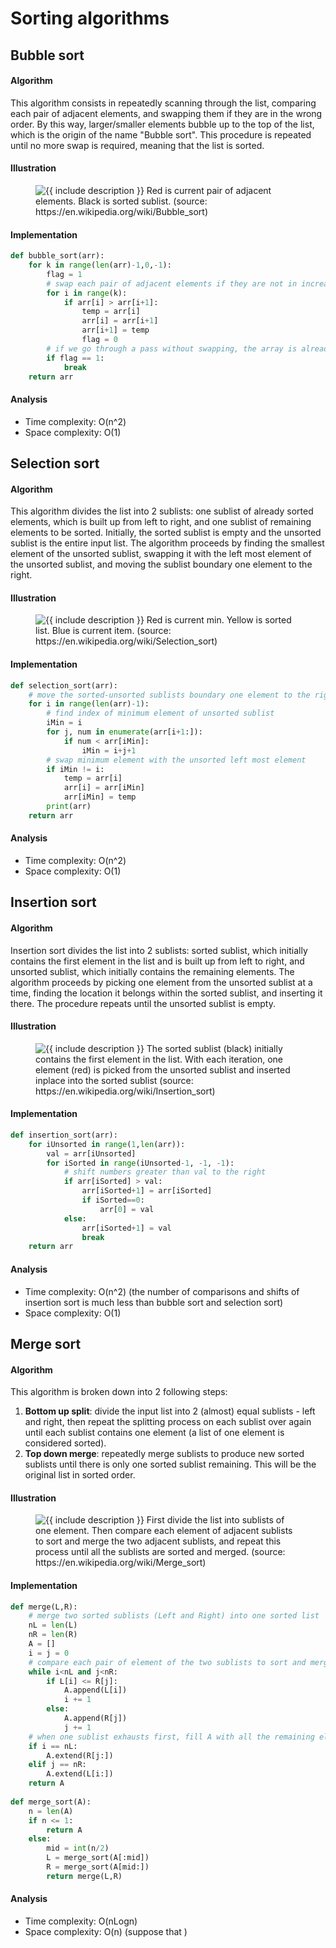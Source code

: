 # Sorting algorithms

## Bubble sort

#### Algorithm
This algorithm consists in repeatedly scanning through the list, comparing each pair of adjacent elements, and swapping them if they are in the wrong order. By this way, larger/smaller elements bubble up to the top of the list, which is the origin of the name "Bubble sort". This procedure is repeated until no more swap is required, meaning that the list is sorted. 

#### Illustration
<figure class="image">
  <img src="https://upload.wikimedia.org/wikipedia/commons/c/c8/Bubble-sort-example-300px.gif" alt="{{ include description }}">
  Red is current pair of adjacent elements. Black is sorted sublist. (source: https://en.wikipedia.org/wiki/Bubble_sort)
</figure>

#### Implementation
```python
def bubble_sort(arr):
    for k in range(len(arr)-1,0,-1):       
        flag = 1   
        # swap each pair of adjacent elements if they are not in increasing order
        for i in range(k):
            if arr[i] > arr[i+1]:   
                temp = arr[i]
                arr[i] = arr[i+1]
                arr[i+1] = temp
                flag = 0
        # if we go through a pass without swapping, the array is already sorted
        if flag == 1:               
            break
    return arr
```

#### Analysis
* Time complexity: O(n^2)
* Space complexity: O(1)
 


## Selection sort

#### Algorithm
This algorithm divides the list into 2 sublists: one sublist of already sorted elements, which is built up from left to right, and one sublist of remaining elements to be sorted. Initially, the sorted sublist is empty and the unsorted sublist is the entire input list. The algorithm proceeds by finding the smallest element of the unsorted sublist, swapping it with the left most element of the unsorted sublist, and moving the sublist boundary one element to the right.

#### Illustration
<figure class="image">
  <img src="https://upload.wikimedia.org/wikipedia/commons/9/94/Selection-Sort-Animation.gif" alt="{{ include description }}">
  Red is current min. Yellow is sorted list. Blue is current item. (source: https://en.wikipedia.org/wiki/Selection_sort)
</figure>

#### Implementation
```python
def selection_sort(arr):
    # move the sorted-unsorted sublists boundary one element to the right at a time
    for i in range(len(arr)-1):                   
        # find index of minimum element of unsorted sublist
        iMin = i
        for j, num in enumerate(arr[i+1:]):                
            if num < arr[iMin]:
                iMin = i+j+1
        # swap minimum element with the unsorted left most element
        if iMin != i:
            temp = arr[i]
            arr[i] = arr[iMin]
            arr[iMin] = temp
        print(arr)
    return arr
```

#### Analysis
* Time complexity: O(n^2)
* Space complexity: O(1)



## Insertion sort

#### Algorithm
Insertion sort divides the list into 2 sublists: sorted sublist, which initially contains the first element in the list and is built up from left to right, and unsorted sublist, which initially contains the remaining elements. The algorithm proceeds by picking one element from the unsorted sublist at a time, finding the location it belongs within the sorted sublist, and inserting it there. The procedure repeats until the unsorted sublist is empty.  

#### Illustration
<figure class="image">
  <img src="https://upload.wikimedia.org/wikipedia/commons/0/0f/Insertion-sort-example-300px.gif" alt="{{ include description }}">
  The sorted sublist (black) initially contains the first element in the list. With each iteration, one element (red) is picked from the unsorted sublist and inserted inplace into the sorted sublist (source: https://en.wikipedia.org/wiki/Insertion_sort)
</figure>

#### Implementation
```python
def insertion_sort(arr):
    for iUnsorted in range(1,len(arr)):
        val = arr[iUnsorted]   
        for iSorted in range(iUnsorted-1, -1, -1):
            # shift numbers greater than val to the right
            if arr[iSorted] > val:
                arr[iSorted+1] = arr[iSorted]
                if iSorted==0:
                    arr[0] = val
            else:
                arr[iSorted+1] = val    
                break
    return arr
```

#### Analysis
* Time complexity: O(n^2) (the number of comparisons and shifts of insertion sort is much less than bubble sort and selection sort)
* Space complexity: O(1) 


## Merge sort

#### Algorithm
This algorithm is broken down into 2 following steps:
1. **Bottom up split**: divide the input list into 2 (almost) equal sublists - left and right, then repeat the splitting process on each sublist over again until each sublist contains one element (a list of one element is considered sorted).
2. **Top down merge**: repeatedly merge sublists to produce new sorted sublists until there is only one sorted sublist remaining. This will be the original list in sorted order.

#### Illustration
<figure class="image">
  <img src="https://upload.wikimedia.org/wikipedia/commons/c/cc/Merge-sort-example-300px.gif" alt="{{ include description }}">
  First divide the list into sublists of one element. Then compare each element of adjacent sublists to sort and merge the two adjacent sublists, and repeat this process until all the sublists are sorted and merged. (source: https://en.wikipedia.org/wiki/Merge_sort)
</figure>

#### Implementation
```python
def merge(L,R):
    # merge two sorted sublists (Left and Right) into one sorted list
    nL = len(L)
    nR = len(R)
    A = []
    i = j = 0
    # compare each pair of element of the two sublists to sort and merge them 
    while i<nL and j<nR:
        if L[i] <= R[j]:
            A.append(L[i])
            i += 1
        else:
            A.append(R[j])
            j += 1
    # when one sublist exhausts first, fill A with all the remaining elements of the other sublist
    if i == nL:
        A.extend(R[j:])
    elif j == nR:                
        A.extend(L[i:])        
    return A   
        
def merge_sort(A):
    n = len(A)
    if n <= 1:
        return A
    else:
        mid = int(n/2)
        L = merge_sort(A[:mid])
        R = merge_sort(A[mid:])
        return merge(L,R)
```

#### Analysis
* Time complexity: O(nLogn)
* Space complexity: O(n) (suppose that )